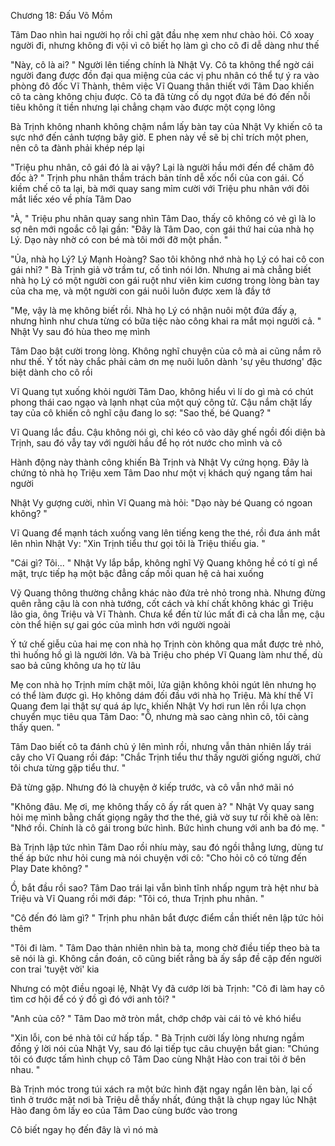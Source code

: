 




Chương 18: Đấu Võ Mồm

Tâm Dao nhìn hai người họ rồi chỉ gật đầu nhẹ xem như chào hỏi. Cô xoay người đi, nhưng không đi vội vì cô biết họ làm gì cho cô đi dễ dàng như thế

"Này, cô là ai? " Người lên tiếng chính là Nhật Vy. Cô ta không thể ngờ cái người đang được đồn đại qua miệng của các vị phu nhân có thể tự ý ra vào phòng đô đốc Vĩ Thành, thêm việc Vĩ Quang thân thiết với Tâm Dao khiến cô ta càng không chịu được. Cô ta đã từng cố dụ ngọt đứa bé đó đến nỗi tiêu không ít tiền nhưng lại chẳng chạm vào được một cọng lông

Bà Trịnh không nhanh không chậm nắm lấy bàn tay của Nhật Vy khiến cô ta sực nhớ đến cảnh tượng bây giờ. E phen này về sẽ bị chỉ trích một phen, nên cô ta đành phải khép nép lại

"Triệu phu nhân, cô gái đó là ai vậy? Lại là người hầu mới đến để chăm đô đốc à? " Trịnh phu nhân thầm trách bản tính dễ xốc nổi của con gái. Cố kiềm chế cô ta lại, bà mới quay sang mỉm cười với Triệu phu nhân với đôi mắt liếc xéo về phía Tâm Dao

"À, " Triệu phu nhân quay sang nhìn Tâm Dao, thấy cô không có vẻ gì là lo sợ nên mới ngoắc cô lại gần: "Đây là Tâm Dao, con gái thứ hai của nhà họ Lý. Dạo này nhờ có con bé mà tôi mới đỡ một phần. "

"Ủa, nhà họ Lý? Lý Mạnh Hoàng? Sao tôi không nhớ nhà họ Lý có hai cô con gái nhỉ? " Bà Trịnh giả vờ trầm tư, cố tình nói lớn. Nhưng ai mà chẳng biết nhà họ Lý có một người con gái ruột như viên kim cương trong lòng bàn tay của cha mẹ, và một người con gái nuôi luôn được xem là đầy tớ

"Mẹ, vậy là mẹ không biết rồi. Nhà họ Lý có nhận nuôi một đứa đấy ạ, nhưng hình như chưa từng có bữa tiệc nào công khai ra mắt mọi người cả. " Nhật Vy sau đó hùa theo mẹ mình

Tâm Dao bật cười trong lòng. Không nghĩ chuyện của cô mà ai cũng nắm rõ như thế. Ý tốt này chắc phải cảm ơn mẹ nuôi luôn dành 'sự yêu thương' đặc biệt dành cho cô rồi

Vĩ Quang tụt xuống khỏi người Tâm Dao, không hiểu vì lí do gì mà có chút phong thái cao ngạo và lạnh nhạt của một quý công tử. Cậu nắm chặt lấy tay của cô khiến cô nghĩ cậu đang lo sợ: "Sao thế, bé Quang? "

Vĩ Quang lắc đầu. Cậu không nói gì, chỉ kéo cô vào dãy ghế ngồi đối diện bà Trịnh, sau đó vẫy tay với người hầu để họ rót nước cho mình và cô

Hành động này thành công khiến Bà Trịnh và Nhật Vy cứng họng. Đây là chứng tỏ nhà họ Triệu xem Tâm Dao như một vị khách quý ngang tầm hai người

Nhật Vy gượng cười, nhìn Vĩ Quang mà hỏi: "Dạo này bé Quang có ngoan không? "

Vĩ Quang để mạnh tách xuống vang lên tiếng keng the thé, rồi đưa ánh mắt lên nhìn Nhật Vy: "Xin Trịnh tiểu thư gọi tôi là Triệu thiếu gia. "

"Cái gì? Tôi... " Nhật Vy lắp bắp, không nghĩ Vỹ Quang không hề có tí gì nể mặt, trực tiếp hạ một bậc đẳng cấp mối quan hệ cả hai xuống

Vỹ Quang thông thường chẳng khác nào đứa trẻ nhỏ trong nhà. Nhưng đừng quên rằng cậu là con nhà tướng, cốt cách và khí chất không khác gì Triệu lão gia, ông Triệu và Vĩ Thành. Chưa kể đến từ lúc mất đi cả cha lẫn mẹ, cậu còn thể hiện sự gai góc của mình hơn với người ngoài


Ý tứ chế giễu của hai mẹ con nhà họ Trịnh còn không qua mắt được trẻ nhỏ, thì huống hồ gì là người lớn. Và bà Triệu cho phép Vĩ Quang làm như thế, dù sao bả cũng không ưa họ từ lâu

Mẹ con nhà họ Trịnh mím chặt môi, lửa giận không khỏi ngút lên nhưng họ có thể làm được gì. Họ không dám đối đầu với nhà họ Triệu. Mà khí thế Vĩ Quang đem lại thật sự quá áp lực, khiến Nhật Vy hơi run lên rồi lựa chọn chuyển mục tiêu qua Tâm Dao: "Ồ, nhưng mà sao càng nhìn cô, tôi càng thấy quen. "

Tâm Dao biết cô ta đánh chủ ý lên mình rồi, nhưng vẫn thản nhiên lấy trái cây cho Vĩ Quang rồi đáp: "Chắc Trịnh tiểu thư thấy người giống người, chứ tôi chưa từng gặp tiểu thư. "

Đã từng gặp. Nhưng đó là chuyện ở kiếp trước, và cô vẫn nhớ mãi nó

"Không đâu. Mẹ ơi, mẹ không thấy cô ấy rất quen à? " Nhật Vy quay sang hỏi mẹ mình bằng chất giọng ngây thơ the thé, giả vờ suy tư rồi khẽ oà lên: "Nhớ rồi. Chính là cô gái trong bức hình. Bức hình chung với anh ba đó mẹ. "

Bà Trịnh lập tức nhìn Tâm Dao rồi nhíu mày, sau đó ngồi thẳng lưng, dùng tư thế áp bức như hỏi cung mà nói chuyện với cô: "Cho hỏi cô có từng đến Play Date không? "

Ồ, bắt đầu rồi sao? Tâm Dao trái lại vẫn bình tĩnh nhấp ngụm trà hệt như bà Triệu và Vĩ Quang rồi mới đáp: "Tôi có, thưa Trịnh phu nhân. "

"Cô đến đó làm gì? " Trịnh phu nhân bắt được điểm cần thiết nên lập tức hỏi thêm

"Tôi đi làm. " Tâm Dao thản nhiên nhìn bà ta, mong chờ điều tiếp theo bà ta sẽ nói là gì. Không cần đoán, cô cũng biết rằng bà ấy sắp đề cập đến người con trai 'tuyệt vời' kia

Nhưng có một điều ngoại lệ, Nhật Vy đã cướp lời bà Trịnh: "Cô đi làm hay cô tìm cơ hội để có ý đồ gì đó với anh tôi? "

"Anh của cô? " Tâm Dao mở tròn mắt, chớp chớp vài cái tỏ vẻ khó hiểu

"Xin lỗi, con bé nhà tôi cứ hấp tấp. " Bà Trịnh cười lấy lòng nhưng ngầm đồng ý lời nói của Nhật Vy, sau đó lại tiếp tục câu chuyện bắt gian: "Chúng tôi có được tấm hình chụp cô Tâm Dao cùng Nhật Hào con trai tôi ở bên nhau. "

Bà Trịnh móc trong túi xách ra một bức hình đặt ngay ngắn lên bàn, lại cố tình ở trước mặt nơi bà Triệu dễ thấy nhất, đúng thật là chụp ngay lúc Nhật Hào đang ôm lấy eo của Tâm Dao cùng bước vào trong

Cô biết ngay họ đến đây là vì nó mà




